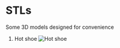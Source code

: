# STLs
Some 3D models designed for convenience
1. Hot shoe
![Hot shoe](https://user-images.githubusercontent.com/46516907/177251475-3f662c42-51ed-46b5-8d44-af4ad64740f3.png)
